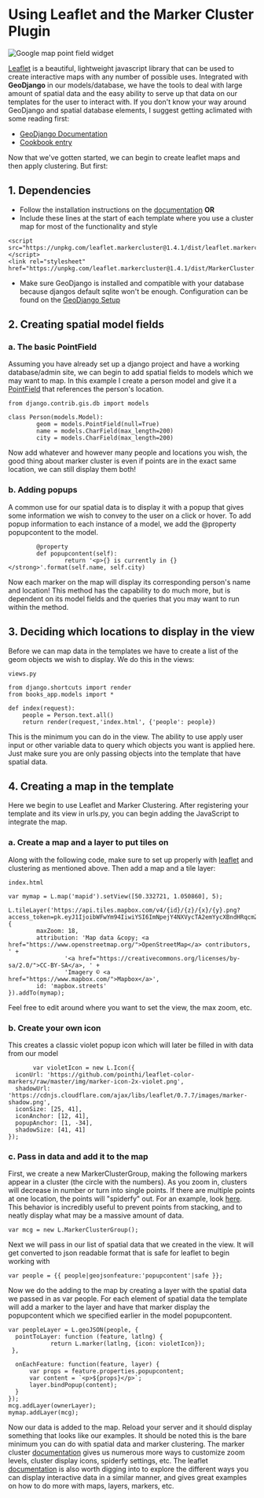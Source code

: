 # Using Leaflet and the Marker Cluster Plugin
![ Google map point field widget ](https://github.com/fgould/ds-cookbook/blob/patch-1/Leaflet%20Marker%20Cluster/Screen%20Shot%202019-07-18%20at%203.17.56%20PM.png)

[Leaflet](https://leafletjs.com/) is a beautiful, lightweight javascript library that can be used to create interactive maps with any number of possible uses. Integrated with **GeoDjango** in our models/database, we have the tools to deal with large amount of spatial data and the easy ability to serve up that data on our templates for the user to interact with. If you don't know your way around GeoDjango and spatial database elements, I suggest getting aclimated with some reading first:

* [GeoDjango Documentation](https://docs.djangoproject.com/en/2.2/ref/contrib/gis/)
* [Cookbook entry](https://github.com/HCDigitalScholarship/ds-cookbook/tree/master/GeoDjango%20and%20Geocoding)

Now that we've gotten started, we can begin to create leaflet maps and then apply clustering. But first:

## 1. Dependencies
* Follow the installation instructions on the [documentation](https://github.com/Leaflet/Leaflet.markercluster) **OR**
* Include these lines at the start of each template where you use a cluster map for most of the functionality and style
```
<script src="https://unpkg.com/leaflet.markercluster@1.4.1/dist/leaflet.markercluster.js"></script>
<link rel="stylesheet" href="https://unpkg.com/leaflet.markercluster@1.4.1/dist/MarkerCluster.Default.css">
```
* Make sure GeoDjango is installed and compatible with your database because djangos default sqlite won't be enough. Configuration can be found on the [GeoDjango Setup](https://docs.djangoproject.com/en/2.2/ref/contrib/gis/tutorial/#setting-up) 

## 2. Creating spatial model fields
### a. The basic PointField
Assuming you have already set up a django project and have a working database/admin site, we can begin to add spatial fields to models which we may want to map. In this example I create a person model and give it a [PointField](https://docs.djangoproject.com/en/2.2/ref/contrib/gis/model-api/) that references the person's location. 
```
from django.contrib.gis.db import models

class Person(models.Model):
        geom = models.PointField(null=True)
        name = models.CharField(max_length=200)
        city = models.CharField(max_length=200)
```
Now add whatever and however many people and locations you wish, the good thing about marker cluster is even if points are in the exact same location, we can still display them both!
### b. Adding popups 
A common use for our spatial data is to display it with a popup that gives some information we wish to convey to the user on a click or hover. To add popup information to each instance of a model, we add the @property popupcontent to the model.
```
        @property
        def popupcontent(self):
                return '<p>{} is currently in {}</strong>'.format(self.name, self.city)
```
Now each marker on the map will display its corresponding person's name and location! This method has the capability to do much more, but is dependent on its model fields and the queries that you may want to run within the method.

## 3. Deciding which locations to display in the view
Before we can map data in the templates we have to create a list of the geom objects we wish to display. We do this in the views:
```
views.py

from django.shortcuts import render
from books_app.models import *

def index(request):
    people = Person.text.all()
    return render(request,'index.html', {'people': people})
```
This is the minimum you can do in the view. The ability to use apply user input or other variable data to query which objects you want is applied here. Just make sure you are only passing objects into the template that have spatial data.

## 4. Creating a map in the template
Here we begin to use Leaflet and Marker Clustering. After registering your template and its view in urls.py, you can begin adding the JavaScript to integrate the map.
### a. Create a map and a layer to put tiles on
Along with the following code, make sure to set up properly with [leaflet](https://leafletjs.com/examples/quick-start/) and clustering as mentioned above. Then add a map and a tile layer:
```
index.html

var mymap = L.map('mapid').setView([50.332721, 1.050860], 5);

L.tileLayer('https://api.tiles.mapbox.com/v4/{id}/{z}/{x}/{y}.png?access_token=pk.eyJ1IjoibWFwYm94IiwiYSI6ImNpejY4NXVycTA2emYycXBndHRqcmZ3N3gifQ.rJcFIG214AriISLbB6B5aw', {
        maxZoom: 18,
        attribution: 'Map data &copy; <a href="https://www.openstreetmap.org/">OpenStreetMap</a> contributors, ' +
                '<a href="https://creativecommons.org/licenses/by-sa/2.0/">CC-BY-SA</a>, ' +
                'Imagery © <a href="https://www.mapbox.com/">Mapbox</a>',
        id: 'mapbox.streets'
}).addTo(mymap);

```
Feel free to edit around where you want to set the view, the max zoom, etc.

### b. Create your own icon
This creates a classic violet popup icon which will later be filled in with data from our model
```
       var violetIcon = new L.Icon({
  iconUrl: 'https://github.com/pointhi/leaflet-color-markers/raw/master/img/marker-icon-2x-violet.png',
  shadowUrl: 'https://cdnjs.cloudflare.com/ajax/libs/leaflet/0.7.7/images/marker-shadow.png',
  iconSize: [25, 41],
  iconAnchor: [12, 41],
  popupAnchor: [1, -34],
  shadowSize: [41, 41]
});
```
### c. Pass in data and add it to the map
First, we create a new MarkerClusterGroup, making the following markers appear in a cluster (the circle with the numbers). As you zoom in, clusters will decrease in number or turn into single points. If there are multiple points at one location, the points will "spiderfy" out. For an example, look [here](https://leaflet.github.io/Leaflet.markercluster/example/marker-clustering-realworld.388.html). This behavior is incredibly useful to prevent points from stacking, and to neatly display what may be a massive amount of data.
```
var mcg = new L.MarkerClusterGroup();     
```
Next we will pass in our list of spatial data that we created in the view. It will get converted to json readable format that is safe for leaflet to begin working with
```
var people = {{ people|geojsonfeature:'popupcontent'|safe }};
```
Now we do the adding to the map by creating a layer with the spatial data we passed in as var people. For each element of spatial data the template will add a marker to the layer and have that marker display the popupcontent which we specified earlier in the model popupcontent.
```
var peopleLayer = L.geoJSON(people, {
  pointToLayer: function (feature, latlng) {
            return L.marker(latlng, {icon: violetIcon});
 },

  onEachFeature: function(feature, layer) {
      var props = feature.properties.popupcontent;
      var content = `<p>${props}</p>`;
      layer.bindPopup(content);
  }
});
mcg.addLayer(ownerLayer);
mymap.addLayer(mcg);
```
Now our data is added to the map. Reload your server and it should display something that looks like our examples. It should be noted this is the bare minimum you can do with spatial data and marker clustering. The marker cluster [documentation](https://github.com/Leaflet/Leaflet.markercluster) gives us numerous more ways to customize zoom levels, cluster display icons, spiderfy settings, etc. The leaflet [documentation](https://leafletjs.com/reference-1.5.0.html) is also worth digging into to explore the different ways you can display interactive data in a similar manner, and gives great examples on how to do more with maps, layers, markers, etc.
